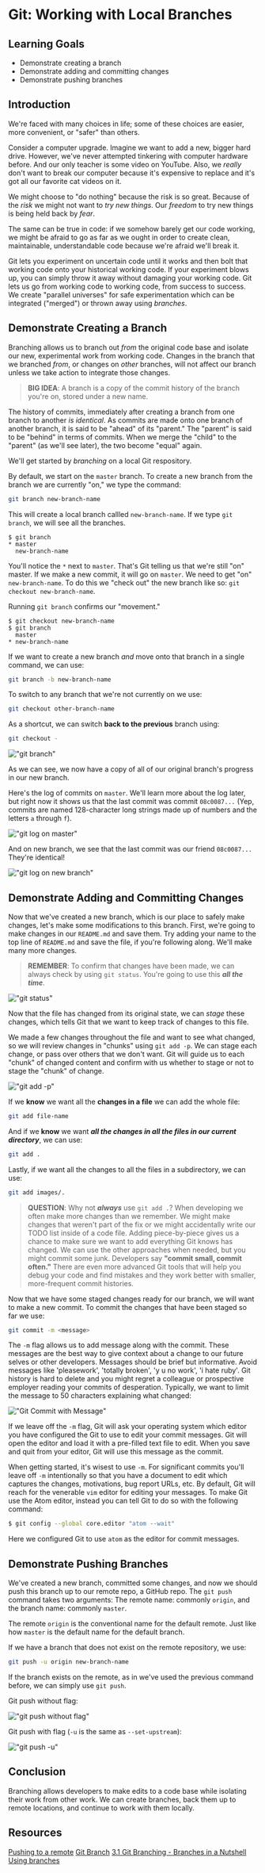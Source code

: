 # Git: Working with Local Branches

## Learning Goals

- Demonstrate creating a branch
- Demonstrate adding and committing changes
- Demonstrate pushing branches

## Introduction

We're faced with many choices in life; some of these choices are easier, more
convenient, or "safer" than others.

Consider a computer upgrade. Imagine we want to add a new, bigger hard drive.
However, we've never attempted tinkering with computer hardware before. And our
only teacher is some video on YouTube. Also, we _really_ don't want to break
our computer because it's expensive to replace and it's got all our favorite
cat videos on it.

We might choose to "do nothing" because the risk is so great. Because of the
_risk_ we might not want to _try new things_.  Our _freedom_ to try new things
is being held back by _fear_.

The same can be true in code: if we somehow barely get our code working, we
might be afraid to go as far as we ought in order to create clean,
maintainable, understandable code because we're afraid we'll break it.

Git lets you experiment on uncertain code until it works and then bolt that
working code onto your historical working code. If your experiment blows up,
you can simply throw it away without damaging your working code. Git lets us go
from working code to working code, from success to success. We create "parallel
universes" for safe experimentation which can be integrated ("merged") or
thrown away using _branches_.

## Demonstrate Creating a Branch

Branching allows us to branch out _from_ the original code base and isolate our
new, experimental work from working code. Changes in the branch that we branched
_from_, or changes on _other_ branches, will not affect our branch unless we take
action to integrate those changes.

> **BIG IDEA**: A branch is a copy of the commit history of the branch you're on,
stored under a new name.

The history of commits, immediately after creating a branch from one
branch to another _is identical_.  As commits are made onto one branch of another
branch, it is said to be "ahead" of its "parent." The "parent" is said to be
"behind" in terms of commits. When we merge the "child" to the "parent" (as
we'll see later), the two become "equal" again.

We'll get started by _branching_ on a local Git respository.

By default, we start on the `master` branch. To create a new branch from the branch
we are currently "on," we type the command:

```bash
git branch new-branch-name
```

This will create a local branch callled `new-branch-name`. If we type
`git branch`, we will see all the branches.

```shell
$ git branch
* master
  new-branch-name
```

You'll notice the `*` next to `master`. That's Git telling us that we're
still "on" master. If we make a new commit, it will go on `master`. We
need to get "on" `new-branch-name`. To do this we "check out" the
new branch like so: `git checkout new-branch-name`.

Running `git branch` confirms our "movement."

```shell
$ git checkout new-branch-name
$ git branch
  master
* new-branch-name
```

If we want to create a new branch _and_ move onto that branch in a single
command, we can use:

```bash
git branch -b new-branch-name
```

To switch to any branch that we're not currently on we use:

```bash
git checkout other-branch-name
```

As a shortcut, we can switch **back to the previous** branch using:

```bash
git checkout -
```

!["git branch"](https://curriculum-content.s3.amazonaws.com/prework/git-workflow/new%20branch.gif)

As we can see, we now have a copy of all of our original branch's progress in
our new branch.

Here's the log of commits on `master`. We'll learn more about the log later,
but right now it shows us that the last commit was commit `08c0087...` (Yep,
commits are named 128-character long strings made up of numbers and the letters
`a` through `f`).

!["git log on master"](https://curriculum-content.s3.amazonaws.com/prework/git-workflow/log1.png)

And on new branch, we see that the last commit was our friend `08c0087...`
They're identical!

!["git log on new branch"](https://curriculum-content.s3.amazonaws.com/prework/git-workflow/log2.png)

## Demonstrate Adding and Committing Changes

Now that we've created a new branch, which is our place to safely make changes,
let's make some modifications to this branch.  First, we're going to make
changes in our `README.md` and save them. Try adding your name to the top line
of `README.md` and save the file, if you're following along. We'll make many
more changes.

> **REMEMBER**: To confirm that changes have been made, we can always check by
> using `git status`. You're going to use this ***all the time***.

!["git status"](https://curriculum-content.s3.amazonaws.com/prework/git-workflow/git%20status.gif)

Now that the file has changed from its original state, we can _stage_ these changes,
which tells Git that we want to keep track of changes to this file.

We made a few changes throughout the file and want to see what changed, so we
will review changes in "chunks" using `git add -p`. We can stage each change,
or pass over others that we don't want. Git will guide us to each "chunk" of
changed content and confirm with us whether to stage or not to stage the
"chunk" of change.

!["git add -p"](https://curriculum-content.s3.amazonaws.com/prework/git-workflow/git%20add%20p.gif)

If we **know** we want all the **changes in a file** we can add the whole file:

```bash
git add file-name
```

And if we **know** we want ***all the changes in all the files in our current directory***, we can use:

```bash
git add .
```

Lastly, if we want all the changes to all the files in a subdirectory, we can
use:

```bash
git add images/.
```

> **QUESTION**: Why not ***always*** use `git add .`? When developing we often make more
> changes than we remember. We might make changes that weren't part of the fix or we might
> accidentally write our TODO list inside of a code file. Adding piece-by-piece gives us
> a chance to make sure we want to add everything Git knows has changed. We can use the
> other approaches when needed, but you might commit some junk. Developers say
> __"commit small, commit often."__ There are even more advanced Git tools that will help
> you debug your code and find mistakes and they work better with smaller, more-frequent
> commit histories.

Now that we have some staged changes ready for our branch, we will want to make a new
commit. To commit the changes that have been staged so far we use:

```bash
git commit -m <message>
```

The `-m` flag allows us to add message along with the commit. These messages
are the best way to give context about a change to our future selves or other
developers. Messages should be brief but informative. Avoid messages like
'pleasework', 'totally broken', 'y u no work', 'i hate ruby'. Git history is
hard to delete and you might regret a colleague or prospective employer reading
your commits of desperation.  Typically, we want to limit the message to 50
characters explaining what changed:

!["Git Commit with Message"](https://curriculum-content.s3.amazonaws.com/prework/git-workflow/git%20commit.gif)

If we leave off the `-m` flag, Git will ask your operating system which editor
you have configured the Git to use to edit your commit messages. Git will open
the editor and load it with a pre-filled text file to edit. When you save and
quit from your editor, Git will use this message as the commit.

When getting started, it's wisest to use `-m`. For significant commits you'll
leave off `-m` intentionally so that you have a document to edit which captures
the changes, motivations, bug report URLs, etc. By default, Git will reach for
the venerable `vim` editor for editing your messages. To make Git use the Atom
editor, instead you can tell Git to do so with the following command:

```bash
$ git config --global core.editor "atom --wait"
```

Here we configured Git to use `atom` as the editor for commit messages.

## Demonstrate Pushing Branches

We've created a new branch, committed some changes, and now we should push this
branch up to our remote repo, a GitHub repo. The `git push` command takes two
arguments: The remote name: commonly `origin`, and the branch name: commonly
`master`.

The remote `origin` is the conventional name for the default remote.  Just like
how `master` is the default name for the default branch.

If we have a branch that does not exist on the remote repository, we use:

```bash
git push -u origin new-branch-name
```

If the branch exists on the remote, as in we've used the previous command before,
we can simply use `git push`.

Git push without flag:

!["git push without flag"](https://curriculum-content.s3.amazonaws.com/prework/git-workflow/git%20push.gif)

Git push with flag (`-u` is the same as `--set-upstream`):

!["git push -u"](https://curriculum-content.s3.amazonaws.com/prework/git-workflow/git%20push%20u.gif)

## Conclusion

Branching allows developers to make edits to a code base while isolating their
work from other work. We can create branches, back them up to remote locations,
and continue to work with them locally.

## Resources

[Pushing to a remote](https://help.github.com/en/articles/pushing-to-a-remote)
[Git Branch](https://www.atlassian.com/git/tutorials/using-branches)
[3.1 Git Branching - Branches in a Nutshell](https://git-scm.com/book/en/v2/Git-Branching-Branches-in-a-Nutshell)
[Using branches](https://backlog.com/git-tutorial/using-branches/)
